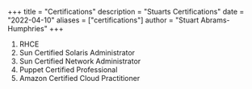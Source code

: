 +++
title = "Certifications"
description = "Stuarts Certifications"
date = "2022-04-10"
aliases = ["certifications"]
author = "Stuart Abrams-Humphries"
+++


1. RHCE
2. Sun Certified Solaris Administrator
3. Sun Certified Network Administrator
4. Puppet Certified Professional
5. Amazon Certified Cloud Practitioner
